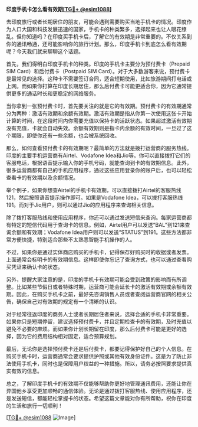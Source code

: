 **印度手机卡怎么看有效期[[TG💪+ @esim1088](https://t.me/s/esim1088)]**

去印度旅行或者长期居住的朋友，可能会遇到需要购买当地手机卡的情况。印度作为人口大国和科技发展迅速的国家，手机卡的种类繁多，选择起来也让人眼花缭乱。但你知道吗？在印度买手机卡后，了解它的有效期是非常重要的。不仅关系到你的通讯畅通，还可能影响你的旅行计划。那么，印度手机卡到底怎么看有效期呢？今天我们就来聊聊这个话题。

首先，我们得明白印度手机卡的种类。印度的手机卡主要分为预付费卡（Prepaid SIM Card）和后付费卡（Postpaid SIM Card）。对于大多数游客来说，预付费卡是最常见的选择。这种卡不需要签订合同，适合短期使用，比如旅游期间打电话或上网。而如果你打算在印度长期居住，那么后付费卡可能更适合你，因为它通常提供更多的通话时长和更稳定的网络服务。

当你拿到一张预付费卡时，首先要关注的就是它的有效期。预付费卡的有效期通常分为两种：激活有效期和余额有效期。激活有效期是指从你第一次使用这张卡开始计算的时间，在这段时间内你需要充值以保持卡的活跃状态。如果超过激活有效期没有充值，卡就会自动失效。余额有效期则是指卡内余额的有效时间，一旦过了这个期限，即使你还有一些余额，也会被系统回收。

那么，如何查看预付费卡的有效期呢？最简单的方法就是拨打运营商的服务热线。印度的主要手机运营商有Airtel、Vodafone Idea和Jio等。你可以直接拨打它们的客服电话，根据语音提示输入你的手机号码，就能查询到卡的有效期信息。此外，很多运营商都有自己的手机应用程序，通过这些应用登录你的账户后，也可以轻松查看卡的有效期以及余额情况。

举个例子，如果你想查Airtel的手机卡有效期，可以直接拨打Airtel的客服热线121，然后按照语音提示操作即可。如果是Vodafone Idea，可以拨打客服热线191。而对于Jio用户，则可以通过Jio的应用程序来查询相关信息。

除了拨打客服热线和使用应用程序，你还可以通过发送短信来查询。每家运营商都有特定的短信代码用于查询卡的信息。例如，Airtel用户可以发送“BAL”到121来查询余额和有效期；Vodafone Idea用户则可以发送“STATUS”到191。这些方法都非常方便快捷，特别适合那些不太熟悉智能手机操作的人。

不过，如果你是通过实体商店购买的手机卡，记得保存好购买时的收据或者发票。上面通常会标明卡的有效期信息。这样即使你忘记了查询方式，也可以通过查看购买凭证来确认卡的状态。

另外，提醒大家注意的是，印度的手机卡有效期可能会受到政策的影响而有所调整。比如某些节假日或者特殊时期，运营商可能会延长卡的激活有效期或余额有效期。因此，在购买手机卡之前，最好先咨询销售人员或者查阅运营商官网的相关公告，确保自己对有效期的规定有一个清晰的认识。

对于经常往返印度的商务人士或者长期居住者来说，选择合适的手机卡非常重要。如果你只是短期停留，建议选择预付费卡，并且定期检查卡的有效期，及时充值以避免不必要的麻烦。而如果你计划长期留在印度，那么后付费卡可能是更好的选择，因为它的费用结构相对固定，适合预算规划。

最后，无论你是选择预付费卡还是后付费卡，都要记得保护好自己的个人信息。在购买手机卡时，运营商通常会要求提供护照或其他有效身份证件。这是为了防止非法使用手机卡，同时也是保障用户权益的一种措施。所以，请务必按照要求提供真实有效的信息。

总之，了解印度手机卡的有效期不仅能够帮助你更好地管理通讯费用，还能让你在异国他乡享受更加顺畅的通信体验。无论是通过拨打客服热线、使用应用程序，还是发送短信，都能轻松掌握卡的状态。希望这篇文章能对你有所帮助，祝你在印度的生活和旅行一切顺利！

[[TG💪+ @esim1088](https://t.me/s/esim1088) ![Image](https://i.postimg.cc/4NQfJmqS/Snipaste-2025-05-13-00-14-12.png)]